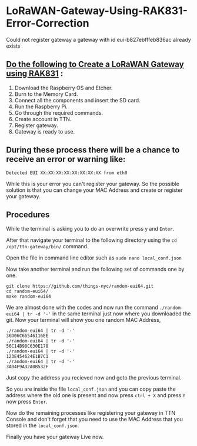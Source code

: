 # LoRaWAN-Gateway-Using-RAK831-Error-Correction
Could not register gateway a gateway with id eui-b827ebfffeb836ac already exists

## [Do the following to Create a LoRaWAN Gateway using RAK831](https://github.com/vyshakpadinjarote/LoRa-Gateway-using-RAK831) :
1. Download the Raspberry OS and Etcher.
2. Burn to the Memory Card.
3. Connect all the components and insert the SD card.
4. Run the Raspberry Pi.
5. Go through the required commands.
6. Create account in TTN.
7. Register gateway.
8. Gateway is ready to use.

## During these process there will be a chance to receive an error or warning like:
```Detected EUI XX:XX:XX:XX:XX:XX:XX:XX from eth0```

While this is your error you can't register your gateway. So the possible solution is that you can change your MAC Address and create or register your gateway.

## Procedures
While the terminal is asking you to do an overwrite press ```y``` and ```Enter```.

After that navigate your terminal to the following directory using the ```cd /opt/ttn-gateway/bin/``` command.

Open the file in command line editor such as ```sudo nano local_conf.json```

Now take another terminal and run the following set of commands one by one.
```
git clone https://github.com/things-nyc/random-eui64.git
cd random-eui64/
make random-eui64
```

We are almost done with the codes and now run the command ```./random-eui64 | tr -d '-'``` in the same terminal just now where you downloaded the git. Now your terminal will show you one random MAC Address,
```
./random-eui64 | tr -d '-'
36D06C66546116EE
./random-eui64 | tr -d '-'
56C14B98C630E178
./random-eui64 | tr -d '-'
123E454624E1B7C1
./random-eui64 | tr -d '-'
3A04F9A32A0B532F
```

Just copy the address you recieved now and goto the previous terminal.

So you are inside the file ```local_conf.json``` and you can copy paste the address where the old one is present and now press ```ctrl + X``` and press ```Y``` now press ```Enter```.

Now do the remaining processes like registering your gateway in TTN Console and don't forget that you need to use the MAC Address that you stored in the ```local_conf.json```.

Finally you have your gateway Live now.

